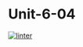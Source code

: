 # Unit-6-04
 [![linter](https://github.com/Tanush-gautam/Unit-6-04/workflows/linter/badge.svg)](https://github.com/marketplace/actions/super-linter)
